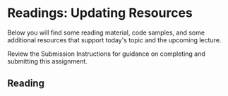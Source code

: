# Readings: Updating Resources

Below you will find some reading material, code samples, and some additional resources that support today's topic and the upcoming lecture.

Review the Submission Instructions for guidance on completing and submitting this assignment.

## Reading



<!-- ## Additional Resources

PLACEHOLDER

### Videos

PLACEHOLDER

### Bookmark/Skim

PLACEHOLDER -->
